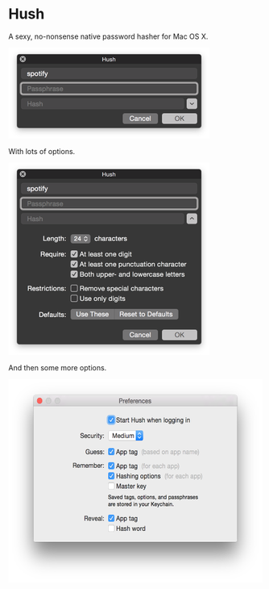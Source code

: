 # Hush

A sexy, no-nonsense native password hasher for Mac OS X.

<img alt="Screen shot of Hush" src=ScreenShots/Hush.png width=400 height=180>

With lots of options.

<img alt="Screen shot of Hush's options" src=ScreenShots/Options.png width=400 height=381>

And then some more options.

<img alt="Screen shot of Hush's preferences" src=ScreenShots/Preferences.png width=570 height=403>
